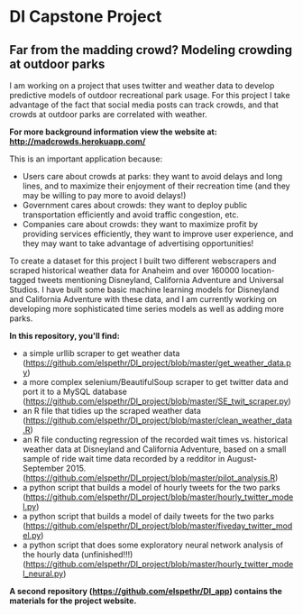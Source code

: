 # DI Capstone Project

## Far from the madding crowd? Modeling crowding at outdoor parks

I am working on a project that uses twitter and weather data to develop predictive models of outdoor recreational park usage. For this project I take advantage of the fact that social media posts can track crowds, and that crowds at outdoor parks are correlated with weather.

**For more background information view the website at: http://madcrowds.herokuapp.com/**

This is an important application because:
- Users care about crowds at parks: they want to avoid delays and long lines, and to maximize their enjoyment of their recreation time (and they may be willing to pay more to avoid delays!)
- Government cares about crowds: they want to deploy public transportation efficiently and avoid traffic congestion, etc. 
- Companies care about crowds: they want to maximize profit by providing services efficiently, they want to improve user experience, and they may want to take advantage of advertising opportunities! 

To create a dataset for this project I built two different webscrapers and scraped historical weather data for Anaheim and over 160000 location-tagged tweets mentioning Disneyland, California Adventure and Universal Studios. I have built some basic machine learning models for Disneyland and California Adventure with these data, and I am currently working on developing more sophisticated time series models as well as adding more parks.

**In this repository, you'll find:**
- a simple urllib scraper to get weather data (https://github.com/elspethr/DI_project/blob/master/get_weather_data.py)
- a more complex selenium/BeautifulSoup scraper to get twitter data and port it to a MySQL database (https://github.com/elspethr/DI_project/blob/master/SE_twit_scraper.py)
- an R file that tidies up the scraped weather data (https://github.com/elspethr/DI_project/blob/master/clean_weather_data.R)
- an R file conducting regression of the recorded wait times vs. historical weather data at Disneyland and California Adventure, based on a small sample of ride wait time data recorded by a redditor in August-September 2015.  (https://github.com/elspethr/DI_project/blob/master/pilot_analysis.R)
- a python script that builds a model of hourly tweets for the two parks  (https://github.com/elspethr/DI_project/blob/master/hourly_twitter_model.py)
- a python script that builds a model of daily tweets for the two parks  (https://github.com/elspethr/DI_project/blob/master/fiveday_twitter_model.py)
- a python script that does some exploratory neural network analysis of the hourly data (unfinished!!!)  (https://github.com/elspethr/DI_project/blob/master/hourly_twitter_model_neural.py)

**A second repository (https://github.com/elspethr/DI_app) contains the materials for the project website.**
